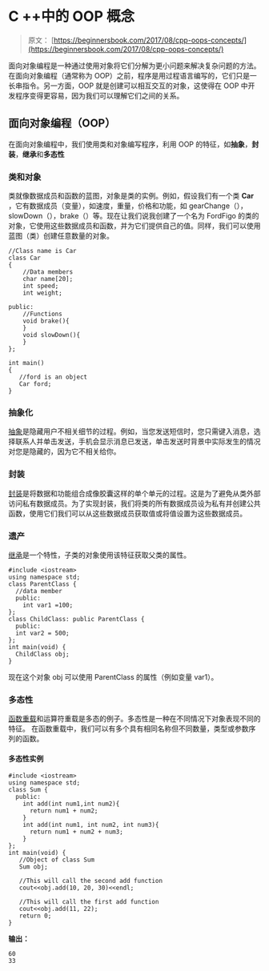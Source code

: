 # C ++中的 OOP 概念

> 原文： [https://beginnersbook.com/2017/08/cpp-oops-concepts/](https://beginnersbook.com/2017/08/cpp-oops-concepts/)

面向对象编程是一种通过使用对象将它们分解为更小问题来解决复杂问题的方法。在面向对象编程（通常称为 OOP）之前，程序是用过程语言编写的，它们只是一长串指令。另一方面，OOP 就是创建可以相互交互的对象，这使得在 OOP 中开发程序变得更容易，因为我们可以理解它们之间的关系。

## 面向对象编程（OOP）

在面向对象编程中，我们使用类和对象编写程序，利用 OOP 的特征，如**抽象**，**封装**，**继承**和**多态性**

### 类和对象

类就像数据成员和函数的蓝图，对象是类的实例。例如，假设我们有一个类 **Car** ，它有数据成员（变量），如速度，重量，价格和功能，如 gearChange（），slowDown（），brake（）等。现在让我们说我创建了一个名为 FordFigo 的类的对象，它使用这些数据成员和函数，并为它们提供自己的值。同样，我们可以使用蓝图（类）创建任意数量的对象。

```
//Class name is Car
class Car
{
    //Data members
    char name[20];
    int speed;
    int weight;

public:
    //Functions
    void brake(){
    }
    void slowDown(){
    }
};

int main()
{
   //ford is an object
   Car ford; 
}
```

### 抽象化

[抽象](https://beginnersbook.com/2017/09/abstraction-in-c-with-example/)是隐藏用户不相关细节的过程。例如，当您发送短信时，您只需键入消息，选择联系人并单击发送，手机会显示消息已发送，单击发送时背景中实际发生的情况对您是隐藏的，因为它不相关给你。

### 封装

[封装](https://beginnersbook.com/2017/09/cpp-encapsulation/)是将数据和功能组合成像胶囊这样的单个单元的过程。这是为了避免从类外部访问私有数据成员。为了实现封装，我们将类的所有数据成员设为私有并创建公共函数，使用它们我们可以从这些数据成员获取值或将值设置为这些数据成员。

### 遗产

[继承](https://beginnersbook.com/2017/08/cpp-inheritance/)是一个特性，子类的对象使用该特征获取父类的属性。

```
#include <iostream>
using namespace std;
class ParentClass {
  //data member
  public:
    int var1 =100;
};
class ChildClass: public ParentClass {
  public:
  int var2 = 500;
};
int main(void) {
  ChildClass obj;
}
```

现在这个对象 obj 可以使用 ParentClass 的属性（例如变量 var1）。

### 多态性

[函数重载](https://beginnersbook.com/2017/08/cpp-function-overloading/)和运算符重载是多态的例子。多态性是一种在不同情况下对象表现不同的特征。
在函数重载中，我们可以有多个具有相同名称但不同数量，类型或参数序列的函数。

#### 多态性实例

```
#include <iostream>
using namespace std;
class Sum {
  public:
    int add(int num1,int num2){
      return num1 + num2;
    }
    int add(int num1, int num2, int num3){
      return num1 + num2 + num3;
    }
};
int main(void) {
   //Object of class Sum
   Sum obj;

   //This will call the second add function
   cout<<obj.add(10, 20, 30)<<endl;

   //This will call the first add function
   cout<<obj.add(11, 22);
   return 0;
}
```

**输出：**

```
60
33
```